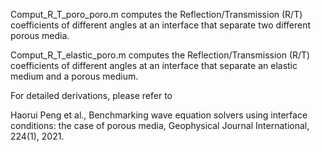 Comput_R_T_poro_poro.m computes the Reflection/Transmission (R/T) coefficients of different angles at an interface that separate two different porous media.

Comput_R_T_elastic_poro.m computes the Reflection/Transmission (R/T) coefficients of different angles at an interface that separate an elastic medium and a porous medium.

For detailed derivations, please refer to 

Haorui Peng et al., Benchmarking wave equation solvers using interface conditions: the
case of porous media, Geophysical Journal International, 224(1), 2021.
